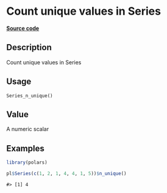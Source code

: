 

# Count unique values in Series

[**Source code**](https://github.com/pola-rs/r-polars/tree/main/R/series__series.R#L987)

## Description

Count unique values in Series

## Usage

<pre><code class='language-R'>Series_n_unique()
</code></pre>

## Value

A numeric scalar

## Examples

``` r
library(polars)

pl$Series(c(1, 2, 1, 4, 4, 1, 5))$n_unique()
```

    #> [1] 4
